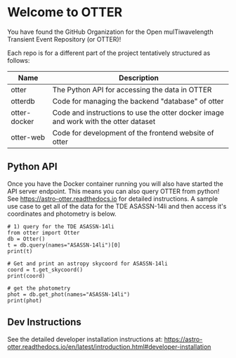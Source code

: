 # Welcome to OTTER

You have found the GitHub Organization for the Open mulTiwavelength Transient Event Repository (or OTTER)!

Each repo is for a different part of the project tentatively structured as follows:

| Name | Description |
|-----------------------|---------------------------------|
| otter | The Python API for accessing the data in OTTER |
| otterdb | Code for managing the backend "database" of otter |
| otter-docker | Code and instructions to use the otter docker image and work with the otter dataset |
| otter-web | Code for development of the frontend website of otter |

## Python API
Once you have the Docker container running you will also have started the API server endpoint. This means
you can also query OTTER from python! See https://astro-otter.readthedocs.io for detailed instructions. A sample
use case to get all of the data for the TDE ASASSN-14li and then access it's coordinates and photometry is below. 
```
# 1) query for the TDE ASASSN-14li 
from otter import Otter
db = Otter()
t = db.query(names="ASASSN-14li")[0]
print(t)

# Get and print an astropy skycoord for ASASSN-14li
coord = t.get_skycoord()
print(coord)

# get the photometry
phot = db.get_phot(names="ASASSN-14li")
print(phot)
```

## Dev Instructions
See the detailed developer installation instructions at: https://astro-otter.readthedocs.io/en/latest/introduction.html#developer-installation

